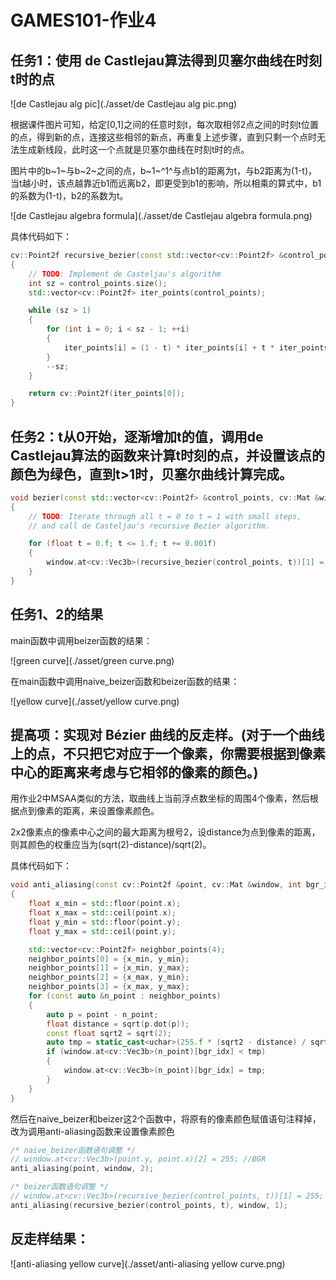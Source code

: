 # GAMES101-作业4

## 任务1：使用 de Castlejau算法得到贝塞尔曲线在时刻t时的点

![de Castlejau alg pic](./asset/de Castlejau alg pic.png)

根据课件图片可知，给定\[0,1\]之间的任意时刻t，每次取相邻2点之间的时刻t位置的点，得到新的点，连接这些相邻的新点，再重复上述步骤，直到只剩一个点时无法生成新线段，此时这一个点就是贝塞尔曲线在时刻t时的点。

图片中的b~1~与b~2~之间的点，b~1~^1^与点b1的距离为t，与b2距离为(1-t)，当t越小时，该点越靠近b1而远离b2，即更受到b1的影响，所以相乘的算式中，b1的系数为(1-t)，b2的系数为t。

![de Castlejau algebra formula](./asset/de Castlejau algebra formula.png)

具体代码如下：

```cpp
cv::Point2f recursive_bezier(const std::vector<cv::Point2f> &control_points, float t)
{
    // TODO: Implement de Casteljau's algorithm
    int sz = control_points.size();
    std::vector<cv::Point2f> iter_points(control_points);

    while (sz > 1)
    {
        for (int i = 0; i < sz - 1; ++i)
        {
            iter_points[i] = (1 - t) * iter_points[i] + t * iter_points[i + 1];
        }
        --sz;
    }

    return cv::Point2f(iter_points[0]);
}
```



## 任务2：t从0开始，逐渐增加t的值，调用de Castlejau算法的函数来计算t时刻的点，并设置该点的颜色为绿色，直到t>1时，贝塞尔曲线计算完成。

```cpp
void bezier(const std::vector<cv::Point2f> &control_points, cv::Mat &window)
{
    // TODO: Iterate through all t = 0 to t = 1 with small steps,
    // and call de Casteljau's recursive Bezier algorithm.

    for (float t = 0.f; t <= 1.f; t += 0.001f)
    {
        window.at<cv::Vec3b>(recursive_bezier(control_points, t))[1] = 255; //BGR
    }
}
```



## 任务1、2的结果

main函数中调用beizer函数的结果：

![green curve](./asset/green curve.png)

在main函数中调用naive_beizer函数和beizer函数的结果：

![yellow curve](./asset/yellow curve.png)



## 提高项：实现对 Bézier 曲线的反走样。(对于一个曲线上的点，不只把它对应于一个像素，你需要根据到像素中心的距离来考虑与它相邻的像素的颜色。)

用作业2中MSAA类似的方法，取曲线上当前浮点数坐标的周围4个像素，然后根据点到像素的距离，来设置像素颜色。

2x2像素点的像素中心之间的最大距离为根号2，设distance为点到像素的距离，则其颜色的权重应当为(sqrt(2)-distance)/sqrt(2)。

具体代码如下：

```cpp
void anti_aliasing(const cv::Point2f &point, cv::Mat &window, int bgr_idx)
{
    float x_min = std::floor(point.x);
    float x_max = std::ceil(point.x);
    float y_min = std::floor(point.y);
    float y_max = std::ceil(point.y);

    std::vector<cv::Point2f> neighbor_points(4);
    neighbor_points[0] = {x_min, y_min};
    neighbor_points[1] = {x_min, y_max};
    neighbor_points[2] = {x_max, y_min};
    neighbor_points[3] = {x_max, y_max};
    for (const auto &n_point : neighbor_points)
    {
        auto p = point - n_point;
        float distance = sqrt(p.dot(p));
        const float sqrt2 = sqrt(2);
        auto tmp = static_cast<uchar>(255.f * (sqrt2 - distance) / sqrt2);
        if (window.at<cv::Vec3b>(n_point)[bgr_idx] < tmp)
        {
            window.at<cv::Vec3b>(n_point)[bgr_idx] = tmp;
        }
    }
}
```

然后在naive_beizer和beizer这2个函数中，将原有的像素颜色赋值语句注释掉，改为调用anti-aliasing函数来设置像素颜色

```cpp
/* naive_beizer函数语句调整 */
// window.at<cv::Vec3b>(point.y, point.x)[2] = 255; //BGR
anti_aliasing(point, window, 2);

/* beizer函数语句调整 */
// window.at<cv::Vec3b>(recursive_bezier(control_points, t))[1] = 255; //BGR
anti_aliasing(recursive_bezier(control_points, t), window, 1);
```



## 反走样结果：

![anti-aliasing yellow curve](./asset/anti-aliasing yellow curve.png)


